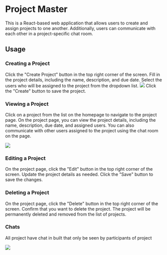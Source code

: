 <h1>Project Master</h1>
<p>This is a React-based web application that allows users to create and assign projects to one another. Additionally, users can communicate with each other in a project-specific chat room.</p>

<h2>Usage</h2>
<h3>Creating a Project</h3>
<p>Click the "Create Project" button in the top right corner of the screen.
Fill in the project details, including the name, description, and due date.
Select the users who will be assigned to the project from the dropdown list.
<img src='https://user-images.githubusercontent.com/92661013/226921068-ad544d33-c184-46a2-b225-e173129d2c42.png'/>
Click the "Create" button to save the project.</p>
<h3>Viewing a Project</h3>
<p>Click on a project from the list on the homepage to navigate to the project page.
On the project page, you can view the project details, including the name, description, due date, and assigned users.
You can also communicate with other users assigned to the project using the chat room on the page.</p>
<img src='https://user-images.githubusercontent.com/92661013/226920552-8698e316-2eaa-4d41-9d56-d4fe3001a8d5.png'/>
<h3>Editing a Project</h3>
<p>On the project page, click the "Edit" button in the top right corner of the screen.
Update the project details as needed.
Click the "Save" button to save the changes.</p>
<h3>Deleting a Project</h3>
<p>On the project page, click the "Delete" button in the top right corner of the screen.
Confirm that you want to delete the project.
The project will be permanently deleted and removed from the list of projects.</p>
<h3>Chats</h3>
<p>All project have chat in built that only be seen by participants of project</p>
<img src='https://user-images.githubusercontent.com/92661013/226923647-3e9b783e-f31b-48b5-b242-eeac55ec01a0.png'/>

